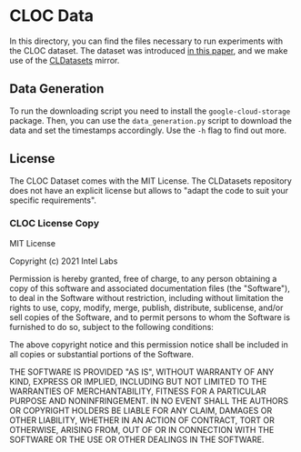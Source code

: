 # CLOC Data

In this directory, you can find the files necessary to run experiments with the CLOC dataset. 
The dataset was introduced [in this paper](https://arxiv.org/pdf/2108.09020.pdf), and we make use of the [CLDatasets](https://github.com/hammoudhasan/CLDatasets) mirror.

## Data Generation
To run the downloading script you need to install the `google-cloud-storage` package. 
Then, you can use the `data_generation.py` script to download the data and set the timestamps accordingly. 
Use the `-h` flag to find out more.

## License

The CLOC Dataset comes with the MIT License.
The CLDatasets repository does not have an explicit license but allows to "adapt the code to suit your specific requirements".

### CLOC License Copy

MIT License

Copyright (c) 2021 Intel Labs

Permission is hereby granted, free of charge, to any person obtaining a copy
of this software and associated documentation files (the "Software"), to deal
in the Software without restriction, including without limitation the rights
to use, copy, modify, merge, publish, distribute, sublicense, and/or sell
copies of the Software, and to permit persons to whom the Software is
furnished to do so, subject to the following conditions:

The above copyright notice and this permission notice shall be included in all
copies or substantial portions of the Software.

THE SOFTWARE IS PROVIDED "AS IS", WITHOUT WARRANTY OF ANY KIND, EXPRESS OR
IMPLIED, INCLUDING BUT NOT LIMITED TO THE WARRANTIES OF MERCHANTABILITY,
FITNESS FOR A PARTICULAR PURPOSE AND NONINFRINGEMENT. IN NO EVENT SHALL THE
AUTHORS OR COPYRIGHT HOLDERS BE LIABLE FOR ANY CLAIM, DAMAGES OR OTHER
LIABILITY, WHETHER IN AN ACTION OF CONTRACT, TORT OR OTHERWISE, ARISING FROM,
OUT OF OR IN CONNECTION WITH THE SOFTWARE OR THE USE OR OTHER DEALINGS IN THE
SOFTWARE.